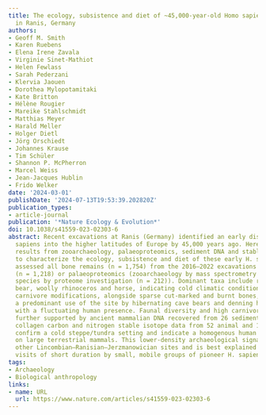 ```yaml
---
title: The ecology, subsistence and diet of ~45,000-year-old Homo sapiens at Ilsenhöhle
  in Ranis, Germany
authors:
- Geoff M. Smith
- Karen Ruebens
- Elena Irene Zavala
- Virginie Sinet-Mathiot
- Helen Fewlass
- Sarah Pederzani
- Klervia Jaouen
- Dorothea Mylopotamitaki
- Kate Britton
- Hélène Rougier
- Mareike Stahlschmidt
- Matthias Meyer
- Harald Meller
- Holger Dietl
- Jörg Orschiedt
- Johannes Krause
- Tim Schüler
- Shannon P. McPherron
- Marcel Weiss
- Jean-Jacques Hublin
- Frido Welker
date: '2024-03-01'
publishDate: '2024-07-13T19:53:39.202820Z'
publication_types:
- article-journal
publication: '*Nature Ecology & Evolution*'
doi: 10.1038/s41559-023-02303-6
abstract: Recent excavations at Ranis (Germany) identified an early dispersal of Homo
  sapiens into the higher latitudes of Europe by 45,000 years ago. Here we integrate
  results from zooarchaeology, palaeoproteomics, sediment DNA and stable isotopes
  to characterize the ecology, subsistence and diet of these early H. sapiens. We
  assessed all bone remains (n = 1,754) from the 2016–2022 excavations through morphology
  (n = 1,218) or palaeoproteomics (zooarchaeology by mass spectrometry (n = 536) and
  species by proteome investigation (n = 212)). Dominant taxa include reindeer, cave
  bear, woolly rhinoceros and horse, indicating cold climatic conditions. Numerous
  carnivore modifications, alongside sparse cut-marked and burnt bones, illustrate
  a predominant use of the site by hibernating cave bears and denning hyaenas, coupled
  with a fluctuating human presence. Faunal diversity and high carnivore input were
  further supported by ancient mammalian DNA recovered from 26 sediment samples. Bulk
  collagen carbon and nitrogen stable isotope data from 52 animal and 10 human remains
  confirm a cold steppe/tundra setting and indicate a homogenous human diet based
  on large terrestrial mammals. This lower-density archaeological signature matches
  other Lincombian–Ranisian–Jerzmanowician sites and is best explained by expedient
  visits of short duration by small, mobile groups of pioneer H. sapiens.
tags:
- Archaeology
- Biological anthropology
links:
- name: URL
  url: https://www.nature.com/articles/s41559-023-02303-6
---
```


